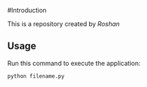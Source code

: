 #Introduction


This is a repository created by *Roshan*


## Usage


Run this command to execute the application:


`python filename.py`

 

```
